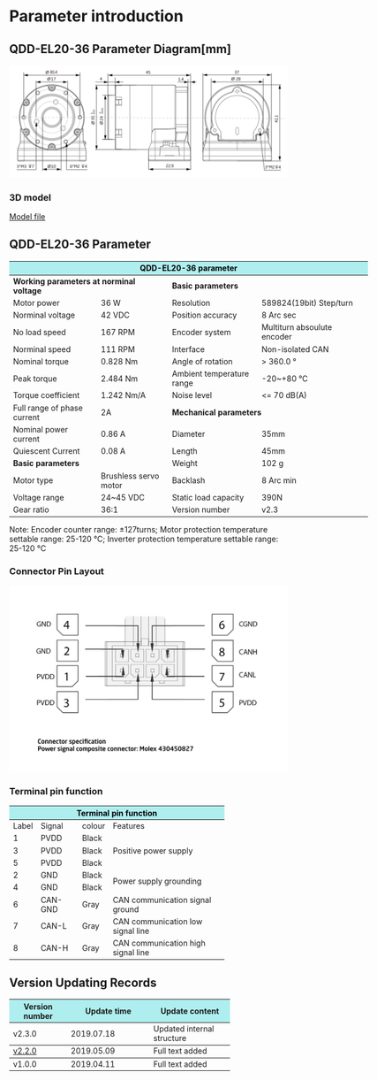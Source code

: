 # Parameter introduction 
## QDD-EL20-36 Parameter Diagram[mm]
![QDD-EL20-36]( ../../img/QDD_EL20-36_v2_3三视图.png ) 
### 3D model 
[Model file]( ../../3DModel/QDD_EL20-36_v2_3.step.zip )


## QDD-EL20-36 Parameter
<table style="width:650px"><thead><tr><th colspan="4" style="background: PaleTurquoise; color: black;">QDD-EL20-36 parameter</th></tr></thead><tbody><tr><td colspan="2"><b>Working parameters at norminal voltage</b></td><td colspan="2"><b>Basic parameters</b></td></tr><tr><td style="width:175px">Motor power</td><td style="width:135px">36 W</td><td style="width:130px">Resolution</td><td style="width:220px">589824(19bit)   Step/turn</td></tr><tr><td>Norminal voltage</td><td>42 VDC</td><td>Position accuracy</td><td>8 Arc sec</td></tr><tr><td>No load speed</td><td>167 RPM</td><td style="width:130px">Encoder system</td><td style="width:220px">Multiturn absoulute encoder</td></tr><tr><td>Norminal speed</td><td>111 RPM</td><td>Interface</td><td>Non-isolated CAN</td></tr><tr><td>Nominal torque</td><td>0.828 Nm</td><td>Angle of rotation</td><td>> 360.0 °</td></tr><td>Peak torque</td><td>2.484 Nm</td><td>Ambient temperature range</td><td>-20~+80 °C</td></tr><tr><td>Torque coefficient</td><td>1.242 Nm/A</td><td>Noise level</td><td><= 70 dB(A)</td></tr><tr><td>Full range of phase current</td><td>2A</td><td colspan="2"><b>Mechanical parameters</b></td></tr><tr><td>Nominal power current</td><td>0.86 A</td><td style="width:175px">Diameter</td><td style="width:175px">35mm</td></tr><tr><td>Quiescent Current</td><td>0.08 A</td><td>Length</td><td>45mm</td></tr> <tr><td colspan="2"><b>Basic parameters</b></td><td>Weight</td><td>102 g</td></tr><tr><td>Motor type</td><td>Brushless servo motor</td><td>Backlash</td><td>8 Arc min</td></tr><tr><td>Voltage range</td><td>24~45 VDC</td><td>Static load capacity</td><td>390N</td></tr><tr><td>Gear ratio</td><td>36:1</td><td>Version number</td><td>v2.3</td></tr></tbody></table>

 Note: Encoder counter range: ±127turns; Motor protection temperature settable range: 25-120 °C; Inverter protection temperature settable range: 25-120 °C


### Connector Pin Layout

<img src="../img/配线2-2.png" style="width:600px">

### Terminal pin function

<table class="tableizer-table" style="width:390px">
 <thead><tr class="tableizer-firstrow"><th colspan="4" style="background: PaleTurquoise; color: black;">Terminal pin function</th></tr></thead><tbody><tr><td>Label</td><td>Signal</td><td>colour</td><td>Features </td></tr><tr><td>1</td><td>PVDD</td><td>Black</td><td rowspan="3">Positive power supply </td></tr><tr><td>3</td><td>PVDD</td><td>Black</td></tr><tr><td>5</td><td>PVDD</td><td>Black</td></tr><tr><td>2</td><td>GND</td><td>Black</td> <td rowspan="2">Power supply grounding</td></tr><tr><td>4</td><td>GND</td><td>Black</td></tr><tr><td>6</td><td>CAN-GND</td><td>Gray</td><td>CAN communication signal ground</td></tr><tr><td>7</td><td>CAN-L</td><td>Gray</td><td>CAN communication low signal line</td></tr><tr><td>8</td><td>CAN-H</td><td>Gray</td><td>CAN communication high signal line</td></tr></tbody></table>
 </tbody></table>


## Version Updating Records


<table style="width:400px"><thead><tr style="background:PaleTurquoise"><th style="width:100px">Version number</th><th style="width:150px">Update time</th><th style="width:150px">Update content</th></tr></thead><tbody><tr><td>v2.3.0</td><td>2019.07.18</td><td>Updated internal structure</th></tr></thead><tbody><tr><td><a href="http://innfos.com/wiki/en/index.html#!pages/QDD-EL20-36_v2_2.md">v2.2.0 </a></td><td>2019.05.09</td><td>Full text added</th></tr></thead><tbody><tr><td>v1.0.0</td><td>2019.04.11</td><td>Full text added</td></tbody></table>
